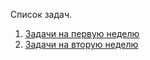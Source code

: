 Список задач.

1. [Задачи на первую неделю](https://github.com/andreymaznyak/am-C-C-practical-course/blob/master/2016_%D0%BE%D1%81%D0%B5%D0%BD%D1%8C/%D0%97%D0%B0%D0%B4%D0%B0%D1%87%D0%B8/%D0%97%D0%B0%D0%BD%D1%8F%D1%82%D0%B8%D0%B5_1.md)  
1. [Задачи на вторую неделю](https://github.com/andreymaznyak/am-C-C-practical-course/blob/master/2016_%D0%BE%D1%81%D0%B5%D0%BD%D1%8C/%D0%97%D0%B0%D0%B4%D0%B0%D1%87%D0%B8/%D0%9D%D0%B5%D0%B4%D0%B5%D0%BB%D1%8F_2.md)
